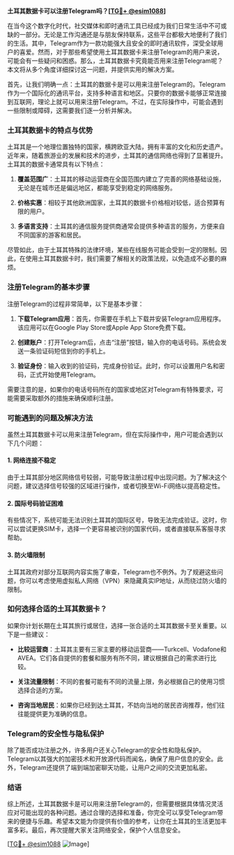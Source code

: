 **土耳其数据卡可以注册Telegram吗？[[TG💪+ @esim1088](https://t.me/s/esim1088)]**

在当今这个数字化时代，社交媒体和即时通讯工具已经成为我们日常生活中不可或缺的一部分。无论是工作沟通还是与朋友保持联系，这些平台都极大地便利了我们的生活。其中，Telegram作为一款功能强大且安全的即时通讯软件，深受全球用户的喜爱。然而，对于那些希望使用土耳其数据卡来注册Telegram的用户来说，可能会有一些疑问和困惑。那么，土耳其数据卡究竟能否用来注册Telegram呢？本文将从多个角度详细探讨这一问题，并提供实用的解决方案。

首先，让我们明确一点：土耳其的数据卡是可以用来注册Telegram的。Telegram作为一个国际化的通讯平台，支持多种语言和地区。只要你的数据卡能够正常连接到互联网，理论上就可以用来注册Telegram。不过，在实际操作中，可能会遇到一些限制或障碍，这需要我们逐一分析并解决。

### 土耳其数据卡的特点与优势

土耳其是一个地理位置独特的国家，横跨欧亚大陆，拥有丰富的文化和历史遗产。近年来，随着旅游业的发展和技术的进步，土耳其的通信网络也得到了显著提升。土耳其的数据卡通常具有以下特点：

1. **覆盖范围广**：土耳其的移动运营商在全国范围内建立了完善的网络基础设施，无论是在城市还是偏远地区，都能享受到稳定的网络服务。
   
2. **价格实惠**：相较于其他欧洲国家，土耳其的数据卡价格相对较低，适合预算有限的用户。
   
3. **多语言支持**：土耳其的通信服务提供商通常会提供多种语言的服务，方便来自不同国家的游客和居民。

尽管如此，由于土耳其特殊的法律环境，某些在线服务可能会受到一定的限制。因此，在使用土耳其数据卡时，我们需要了解相关的政策法规，以免造成不必要的麻烦。

### 注册Telegram的基本步骤

注册Telegram的过程非常简单，以下是基本步骤：

1. **下载Telegram应用**：首先，你需要在手机上下载并安装Telegram应用程序。该应用可以在Google Play Store或Apple App Store免费下载。
   
2. **创建账户**：打开Telegram后，点击“注册”按钮，输入你的电话号码。系统会发送一条验证码短信到你的手机上。
   
3. **验证身份**：输入收到的验证码，完成身份验证。此时，你可以设置用户名和密码，正式开始使用Telegram。

需要注意的是，如果你的电话号码所在的国家或地区对Telegram有特殊要求，可能需要采取额外的措施来确保顺利注册。

### 可能遇到的问题及解决方法

虽然土耳其数据卡可以用来注册Telegram，但在实际操作中，用户可能会遇到以下几个问题：

#### 1. 网络连接不稳定

由于土耳其部分地区网络信号较弱，可能导致注册过程中出现问题。为了解决这个问题，建议选择信号较强的区域进行操作，或者切换至Wi-Fi网络以提高稳定性。

#### 2. 国际号码验证困难

有些情况下，系统可能无法识别土耳其的国际区号，导致无法完成验证。这时，你可以尝试更换SIM卡，选择一个更容易被识别的国家代码，或者直接联系客服寻求帮助。

#### 3. 防火墙限制

土耳其政府对部分互联网内容实施了审查，Telegram也不例外。为了规避这些问题，你可以考虑使用虚拟私人网络（VPN）来隐藏真实IP地址，从而绕过防火墙的限制。

### 如何选择合适的土耳其数据卡？

如果你计划长期在土耳其旅行或居住，选择一张合适的土耳其数据卡至关重要。以下是一些建议：

- **比较运营商**：土耳其主要有三家主要的移动运营商——Turkcell、Vodafone和AVEA。它们各自提供的套餐和服务有所不同，建议根据自己的需求进行比较。
  
- **关注流量限制**：不同的套餐可能有不同的流量上限，务必根据自己的使用习惯选择合适的方案。

- **咨询当地居民**：如果你已经到达土耳其，不妨向当地的居民咨询推荐，他们往往能提供更为准确的信息。

### Telegram的安全性与隐私保护

除了能否成功注册之外，许多用户还关心Telegram的安全性和隐私保护。Telegram以其强大的加密技术和开放源代码而闻名，确保了用户信息的安全。此外，Telegram还提供了端到端加密聊天功能，让用户之间的交流更加私密。

### 结语

综上所述，土耳其数据卡是可以用来注册Telegram的，但需要根据具体情况灵活应对可能出现的各种问题。通过合理的选择和准备，你完全可以享受Telegram带来的便捷与乐趣。希望本文能为你提供有价值的参考，让你在土耳其的生活更加丰富多彩。最后，再次提醒大家关注网络安全，保护个人信息安全。

[[TG💪+ @esim1088](https://t.me/s/esim1088) ![Image](https://i.postimg.cc/4NQfJmqS/Snipaste-2025-05-13-00-14-12.png)]